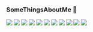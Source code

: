 ### SomeThingsAboutMe 👋

<!--
**milleyin/milleyin** is a ✨ _special_ ✨ repository because its `README.md` (this file) appears on your GitHub profile.

Here are some ideas to get you started:



- 🔭 I’m currently working online Located in Turkey 🇹🇷
- 🌱 I’m currently learning swift
- 👯 I’m looking to collaborate on ...
- 🤔 I’m looking for help with ...
- 💬 Ask me about ...
- 📫 How to reach me: ...
- 😄 Pronouns: ...
- ⚡ Fun fact: ...
-->

![](https://img.shields.io/badge/Math-★★★★☆-88a2bc)      ![](https://img.shields.io/badge/Algorithm-★★★★☆-f0dbb0)      ![](https://img.shields.io/badge/systemArchitect-★★★★☆-efb680)      ![](https://img.shields.io/badge/Swift-★★★★☆-d99477)      ![](https://img.shields.io/badge/UIKit-★★★★☆-fffc40)      ![](https://img.shields.io/badge/Cocoa-★★★★☆-ff8000)      ![](https://img.shields.io/badge/SwiftUI-★★★☆☆-ff8172)      ![](https://img.shields.io/badge/php-★★★☆☆-ff2fa9)      ![](https://img.shields.io/badge/C++-★★★★☆-3a579a)      ![](https://img.shields.io/badge/Spring-★★★★☆-36244f)      ![](https://img.shields.io/badge/DevOps-★★★★☆-001e38)

